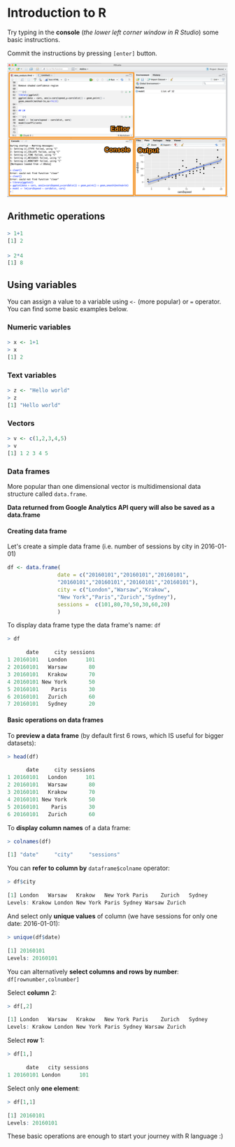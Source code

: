 # Introduction to R

Try typing in the **console** (*the lower left corner window in R Studio*) some basic instructions. 

Commit the instructions by pressing ```[enter]``` button.

![R Studio interface](r-studio.png)

## Arithmetic operations

```r
> 1+1
[1] 2

> 2*4
[1] 8
```

## Using variables

You can assign a value to a variable using `<-` (more popular) or `=` operator. You can find some basic examples below.

### Numeric variables
```r
> x <- 1+1
> x
[1] 2
```

### Text variables
```r
> z <- "Hello world"
> z
[1] "Hello world"
```

### Vectors
```r
> v <- c(1,2,3,4,5)
> v
[1] 1 2 3 4 5
```

### Data frames

More popular than one dimensional vector is multidimensional data structure called `data.frame`.

**Data returned from Google Analytics API query will also be saved as a data.frame**

#### Creating data frame

Let's create a simple data frame (i.e. number of sessions by city in 2016-01-01)

```r
df <- data.frame(
                date = c("20160101","20160101","20160101",
                "20160101","20160101","20160101","20160101"),
                city = c("London","Warsaw","Krakow",
                "New York","Paris","Zurich","Sydney"),
                sessions =  c(101,80,70,50,30,60,20)
                )
```

To display data frame type the data frame's name: `df`

```r
> df
```

```r
      date     city sessions
1 20160101   London      101
2 20160101   Warsaw       80
3 20160101   Krakow       70
4 20160101 New York       50
5 20160101    Paris       30
6 20160101   Zurich       60
7 20160101   Sydney       20
```

#### Basic operations on data frames

To **preview a data frame** (by default first 6 rows, which IS useful for bigger datasets):

```r
> head(df)
```

```r
      date     city sessions
1 20160101   London      101
2 20160101   Warsaw       80
3 20160101   Krakow       70
4 20160101 New York       50
5 20160101    Paris       30
6 20160101   Zurich       60
```

To **display column names** of a data frame:
```r
> colnames(df)
```

```r
[1] "date"     "city"     "sessions"
```

You can **refer to column by** `dataframe$colname` operator:

```r
> df$city
```

```r
[1] London   Warsaw   Krakow   New York Paris    Zurich   Sydney  
Levels: Krakow London New York Paris Sydney Warsaw Zurich
```

And select only **unique values** of column 
(we have sessions for only one date: 2016-01-01):

```r
> unique(df$date)
```

```r
[1] 20160101
Levels: 20160101
```

You can alternatively **select columns and rows by number**:
`df[rownumber,colnumber]`

Select **column** 2:
```r
> df[,2]
```

```r
[1] London   Warsaw   Krakow   New York Paris    Zurich   Sydney  
Levels: Krakow London New York Paris Sydney Warsaw Zurich
```

Select **row** 1:
```r
> df[1,]
```

```r
      date   city sessions
1 20160101 London      101
```

Select only **one element**:

```r
> df[1,1]
```

```r
[1] 20160101
Levels: 20160101
```

These basic operations are enough to start your journey with R language :)
